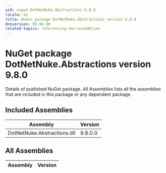 ```yaml
---
uid: nuget-DotNetNuke.Abstractions-9.8.0
locale: en
title: NuGet package DotNetNuke.Abstractions version 9.8.0
dnnversion: 09.08.00
related-topics: referencing-dnn-assemblies
---
```


# NuGet package DotNetNuke.Abstractions version 9.8.0
Details of published NuGet package.
*All Assemblies* lists all the assemblies that are included in this package or any dependent package.

## Included Assemblies

|Assembly|Version|
|---|---|
|DotNetNuke.Abstractions.dll|9.8.0.0|

## All Assemblies

|Assembly|Version|
|---|---|

